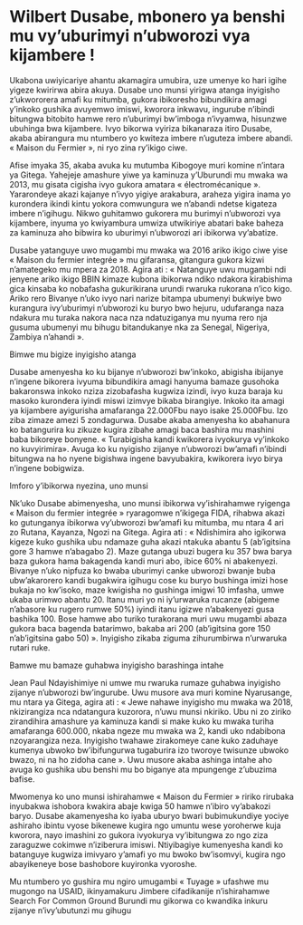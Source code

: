 # Wilbert Dusabe, mbonero ya benshi mu vy’uburimyi n’ubworozi vya kijambere !

Ukabona uwiyicariye ahantu akamagira umubira, uze umenye ko hari igihe yigeze kwirirwa abira akuya. Dusabe uno munsi yirigwa atanga inyigisho z’ukwororera amafi ku mitumba, gukora ibikoresho bibundikira amagi y’inkoko gushika avuyemwo imiswi, kworora inkwavu, ingurube n’ibindi bitungwa bitobito hamwe rero n’uburimyi bw’imboga n’ivyamwa, hisunzwe ubuhinga bwa kijambere. Ivyo bikorwa vyiriza bikanaraza itiro Dusabe,  akaba abirangura mu ntumbero yo kwiteza imbere n’uguteza imbere abandi. « Maison du Fermier », ni ryo zina ry’ikigo ciwe.

Afise imyaka 35, akaba avuka ku mutumba Kibogoye muri komine n’intara ya Gitega. Yahejeje amashure yiwe ya kaminuza y’Uburundi mu mwaka wa 2013, mu gisata cigisha ivyo gukora amatara « électromécanique ». Yararondeye akazi kajanye n’ivyo yigiye arakabura, araheza yigira inama yo kurondera ikindi kintu yokora comwungura we n’abandi ndetse kigateza imbere n’igihugu. Nikwo guhitamwo gukorera mu burimyi n’ubworozi vya kijambere, inyuma yo kwiyambura umwiza utwikiriye abatari bake baheza za kaminuza aho bibwira ko uburimyi n’ubworozi ari ibikorwa vy’abatize.

Dusabe yatanguye uwo mugambi mu mwaka wa 2016 ariko ikigo ciwe yise « Maison du fermier integrée » mu gifaransa, gitangura gukora kizwi n’amategeko mu mpera za 2018. Agira ati : « Natanguye uwu mugambi ndi jenyene ariko ikigo BBIN kimaze kubona ibikorwa ndiko ndakora kirabishima gica kinsaba ko nobafasha gukurikirana urundi rwaruka rukorana n’ico kigo. Ariko rero Bivanye n’uko ivyo nari narize bitampa ubumenyi bukwiye bwo kurangura ivy’uburimyi n’ubworozi ku buryo bwo hejuru, udufaranga naza ndakura mu turaka nakora naca nza ndatuziganya mu nyuma rero nja gusuma ubumenyi mu bihugu bitandukanye nka za Senegal, Nigeriya,  Zambiya n’ahandi ».

Bimwe mu bigize inyigisho atanga

Dusabe amenyesha ko ku bijanye n’ubworozi bw’inkoko, abigisha ibijanye n’ingene bikorera ivyuma bibundikira amagi hanyuma bamaze gusohoka bakaronswa inkoko nziza zizobafasha kugwiza izindi, ivyo kuza baraja ku masoko kurondera iyindi miswi izimvye bikaba birangiye. Inkoko ita amagi ya kijambere ayigurisha amafaranga 22.000Fbu nayo isake 25.000Fbu. Izo ziba zimaze amezi 5 zondagurwa. Dusabe akaba amenyesha ko abahanura ko batangurira ku zikuze kugira zibahe amagi baca bashira mu mashini baba bikoreye bonyene. « Turabigisha kandi kwikorera ivyokurya vy’inkoko no kuvyirimira». Avuga ko ku nyigisho zijanye n’ubworozi bw’amafi n’ibindi bitungwa na ho nyene bigishwa ingene bavyubakira, kwikorera ivyo birya n’ingene bobigwiza.

Imforo y’ibikorwa nyezina, uno munsi

Nk’uko Dusabe abimenyesha, uno munsi ibikorwa vy’ishirahamwe ryigenga  « Maison du fermier integrée »  ryaragomwe n’ikigega FIDA, rihabwa akazi ko gutunganya ibikorwa vy’ubworozi bw’amafi ku mitumba, mu ntara 4 ari zo Rutana, Kayanza, Ngozi na Gitega. Agira ati : « Ndishimira aho igikorwa kigeze kuko gushika ubu ndamaze guha akazi ntakuka abantu 5 (ab’igitsina gore 3 hamwe n’abagabo 2).  Maze gutanga ubuzi bugera ku 357 bwa barya baza gukora hama bakagenda kandi muri abo, ibice 60% ni abakenyezi. Bivanye n’uko nipfuza ko bwaba uburimyi canke ubworozi bwanje buba ubw’akarorero kandi bugakwira igihugu cose ku buryo bushinga imizi hose bukaja no kw’isoko, maze kwigisha no gushinga imigwi 10 imfasha, umwe ukaba urimwo abantu 20.  Itanu muri yo ni iy’urwaruka rucanze (abigeme n’abasore ku rugero rumwe 50%) iyindi itanu igizwe n’abakenyezi gusa bashika 100. Bose hamwe abo turiko turakorana muri uwu mugambi abaza gukora baca bagenda batarimwo, bakaba ari 200 (ab’igitsina gore 150 n’ab’igitsina gabo 50) ». Inyigisho zikaba ziguma zihurumbirwa n’urwaruka rutari ruke.

Bamwe mu bamaze guhabwa inyigisho barashinga intahe

Jean Paul Ndayishimiye ni umwe mu rwaruka rumaze guhabwa inyigisho zijanye n’ubworozi bw’ingurube. Uwu musore ava muri komine Nyarusange, mu ntara ya Gitega, agira ati : « Jewe nahawe inyigisho mu mwaka wa 2018, nkizirangiza nca ndatangura kuzorora, n’uwu munsi nkiriko. Ubu ni zo ziriko zirandihira amashure ya kaminuza kandi si make kuko ku mwaka turiha amafaranga 600.000, nkaba ngeze mu mwaka wa 2, kandi uko ndabibona nzoyarangiza neza. Inyigisho twahawe zirakomeye cane kuko zaduhaye kumenya ubwoko bw’ibifungurwa tugaburira izo tworoye twisunze ubwoko bwazo, ni na ho zidoha cane ».  Uwu musore akaba ashinga intahe aho avuga ko gushika ubu benshi mu bo biganye ata mpungenge z’ubuzima bafise.

Mwomenya ko uno munsi ishirahamwe « Maison du Fermier » ririko rirubaka inyubakwa ishobora kwakira abaje kwiga 50 hamwe n’ibiro vy’abakozi baryo. Dusabe akamenyesha ko iyaba uburyo bwari bubimukundiye yociye ashiraho ibintu vyose bikenewe kugira ngo umuntu wese yoroherwe kuja kworora, nayo imashini zo gukora ivyokurya vy’ibitungwa zo ngo ziza zaraguzwe cokimwe n’iziberura imiswi. Ntiyibagiye kumenyesha kandi ko batanguye kugwiza imivyaro y’amafi yo mu bwoko bw’isomvyi, kugira ngo abayikeneye bose bashobore kuyironka vyoroshe.

Mu ntumbero yo gushira mu ngiro umugambi « Tuyage » ufashwe mu mugongo na USAID, ikinyamakuru Jimbere cifadikanije n’ishirahamwe Search For Common Ground Burundi mu gikorwa co kwandika inkuru zijanye n’ivy’ubutunzi mu gihugu